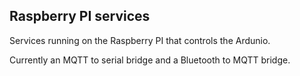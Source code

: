 ## Raspberry PI services

Services running on the Raspberry PI that controls the Ardunio.

Currently an MQTT to serial bridge and a Bluetooth to MQTT bridge.


